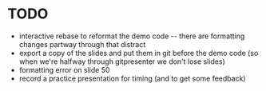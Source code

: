 # TODO

- interactive rebase to reformat the demo code -- there are formatting changes partway
  through that distract
- export a copy of the slides and put them in git before the demo code (so when we're
  halfway through gitpresenter we don't lose slides)
- formatting error on slide 50
- record a practice presentation for timing (and to get some feedback)